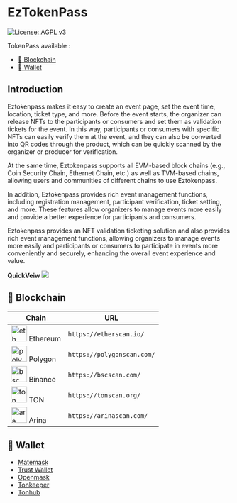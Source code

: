 # EzTokenPass

[![License: AGPL v3](https://img.shields.io/badge/License-AGPL_v3-blue.svg)](https://www.gnu.org/licenses/agpl-3.0)

TokenPass available :

- [🔗 Blockchain](#blockchain)
- [👛 Wallet](#wallet)

## Introduction

Eztokenpass makes it easy to create an event page, set the event time, location, ticket type, and more. Before the event starts, the organizer can release NFTs to the participants or consumers and set them as validation tickets for the event. In this way, participants or consumers with specific NFTs can easily verify them at the event, and they can also be converted into QR codes through the product, which can be quickly scanned by the organizer or producer for verification.

At the same time, Eztokenpass supports all EVM-based block chains (e.g., Coin Security Chain, Ethernet Chain, etc.) as well as TVM-based chains, allowing users and communities of different chains to use Eztokenpass.

In addition, Eztokenpass provides rich event management functions, including registration management, participant verification, ticket setting, and more. These features allow organizers to manage events more easily and provide a better experience for participants and consumers.

Eztokenpass provides an NFT validation ticketing solution and also provides rich event management functions, allowing organizers to manage events more easily and participants or consumers to participate in events more conveniently and securely, enhancing the overall event experience and value.

**QuickVeiw**
<img src="https://i.imgur.com/qrBjIaO.png" />

## 🔗 Blockchain

| Chain                                                                                        | URL                        |
| -------------------------------------------------------------------------------------------- | -------------------------- |
| <img src="https://i.imgur.com/9nt1Tuu.png" alt="eth icon" width="36" height="36" /> Ethereum | `https://etherscan.io/`    |
| <img src="https://i.imgur.com/PMfy2EG.png" alt="poly icon" width="36" height="36" /> Polygon | `https://polygonscan.com/` |
| <img src="https://i.imgur.com/dPBi5vI.png" alt="bsc icon" width="36" height="36" /> Binance  | `https://bscscan.com/`     |
| <img src="https://i.imgur.com/leXcS1j.png" alt="ton icon" width="36" height="36" /> TON      | `https://tonscan.org/`     |
| <img src="https://i.imgur.com/9Fka9tu.png" alt="ara icon" width="36" height="36" /> Arina    | `https://arinascan.com/`   |

## 👛 Wallet

- [Matemask](https://metamask.io/)
- [Trust Wallet](https://trustwallet.com/)
- [Openmask](https://www.openmask.app/)
- [Tonkeeper](https://tonkeeper.com/)
- [Tonhub](https://tonhub.com/)


